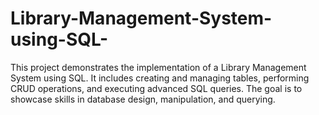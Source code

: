# Library-Management-System-using-SQL-
This project demonstrates the implementation of a Library Management System using SQL. It includes creating and managing tables, performing CRUD operations, and executing advanced SQL queries. The goal is to showcase skills in database design, manipulation, and querying.
